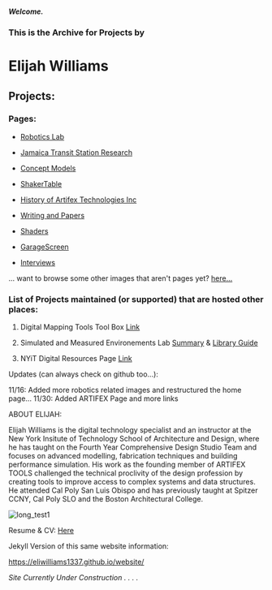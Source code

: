 ##### Welcome.

### This is the Archive for Projects by
# Elijah Williams  

## Projects:

### Pages:

* [Robotics Lab](projects/robots.md)

* [Jamaica Transit Station Research](projects/JamaicaTrainStation.md)

* [Concept Models](projects/ConceptModels.MD)

* [ShakerTable](projects/ShakeTable.md)

* [History of Artifex Technologies Inc](projects/artifexstory.md)

* [Writing and Papers](projects/papers.md)

* [Shaders](projects/shader.md)

* [GarageScreen](projects/garagescreen.md)

* [Interviews](projects/interview.md)

... want to browse some other images that aren't pages yet? [here...](projects/images)

### List of Projects maintained (or supported) that are hosted other places:

1. Digital Mapping Tools Tool Box [Link](https://libguides.nyit.edu/digitalmappingtools)

2. Simulated and Measured Environements Lab [Summary](https://github.com/eliwilliams1337/website/blob/main/projects/images/Env_Sim/24.11.%20SaME%20Lab%20Activity%20Summary.pdf) & [Library Guide](https://libguides.nyit.edu/c.php?g=1412365&p=10498257)
  
4. NYiT Digital Resources Page [Link](https://digitalfabricationlab-nyit-soad.github.io/resources/)

Updates (can always check on github too...):

11/16: Added more robotics related images and restructured the home page... 
11/30: Added ARTIFEX Page and more links

ABOUT ELIJAH:

Elijah Williams is the digital technology specialist and an instructor at the New York Insitute of Technology School of Architecture and Design, where he has taught on the Fourth Year Comprehensive Design Studio Team and focuses on advanced modelling, fabrication techniques and building performance simulation. His work as the founding member of ARTIFEX TOOLS challenged the technical proclivity of the design profession by creating tools to improve access to complex systems and data structures. He attended Cal Poly San Luis Obispo and has previously taught at Spitzer CCNY, Cal Poly SLO and the Boston Architectural College.

![long_test1](https://github.com/user-attachments/assets/ba3d0406-d3ec-49f4-90dc-ca5598c66d4f)


[](![PXL_20230420_204952103~3](https://user-images.githubusercontent.com/31259842/234937516-51a12de7-0e0d-42e4-88d8-3313a972be63.jpg)])

Resume & CV: [Here](https://docs.google.com/document/d/1uRs6T1rA4u5POm-zIP_30t6DSd9YI1l-yyA8Fe2yPig/edit?usp=sharing)

Jekyll Version of this same website information:

https://eliwilliams1337.github.io/website/

_Site Currently Under Construction . . . ._


